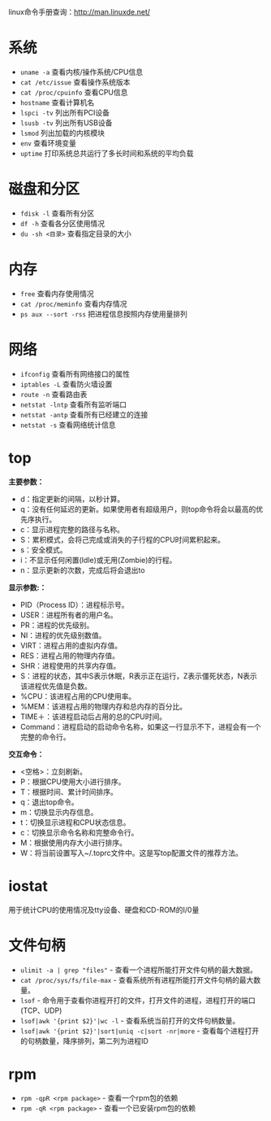 
linux命令手册查询：http://man.linuxde.net/

# 系统
  - `uname -a` 查看内核/操作系统/CPU信息
  - `cat /etc/issue` 查看操作系统版本
  - `cat /proc/cpuinfo` 查看CPU信息
  - `hostname` 查看计算机名
  - `lspci -tv` 列出所有PCI设备
  - `lsusb -tv` 列出所有USB设备
  - `lsmod` 列出加载的内核模块
  - `env` 查看环境变量
  - `uptime` 打印系统总共运行了多长时间和系统的平均负载

# 磁盘和分区
  - `fdisk -l` 查看所有分区
  - `df -h` 查看各分区使用情况
  - `du -sh <目录>` 查看指定目录的大小

# 内存

  - `free` 查看内存使用情况
  - `cat /proc/meminfo` 查看内存情况
  - `ps aux --sort -rss` 把进程信息按照内存使用量排列

# 网络

  - `ifconfig` 查看所有网络接口的属性
  - `iptables -L` 查看防火墙设置
  - `route -n` 查看路由表
  - `netstat -lntp` 查看所有监听端口
  - `netstat -antp` 查看所有已经建立的连接
  - `netstat -s` 查看网络统计信息

# top

**主要参数：**
  - d：指定更新的间隔，以秒计算。
  - q：没有任何延迟的更新。如果使用者有超级用户，则top命令将会以最高的优先序执行。
  - c：显示进程完整的路径与名称。
  - S：累积模式，会将己完成或消失的子行程的CPU时间累积起来。
  - s：安全模式。
  - i：不显示任何闲置(Idle)或无用(Zombie)的行程。
  - n：显示更新的次数，完成后将会退出to

**显示参数:：**
  - PID（Process ID）：进程标示号。
  - USER：进程所有者的用户名。
  - PR：进程的优先级别。
  - NI：进程的优先级别数值。
  - VIRT：进程占用的虚拟内存值。
  - RES：进程占用的物理内存值。
  - SHR：进程使用的共享内存值。
  - S：进程的状态，其中S表示休眠，R表示正在运行，Z表示僵死状态，N表示该进程优先值是负数。
  - %CPU：该进程占用的CPU使用率。
  - %MEM：该进程占用的物理内存和总内存的百分比。
  - TIME＋：该进程启动后占用的总的CPU时间。
  - Command：进程启动的启动命令名称，如果这一行显示不下，进程会有一个完整的命令行。

**交互命令：**
  - <空格>：立刻刷新。
  - P：根据CPU使用大小进行排序。
  - T：根据时间、累计时间排序。
  - q：退出top命令。
  - m：切换显示内存信息。
  - t：切换显示进程和CPU状态信息。
  - c：切换显示命令名称和完整命令行。
  - M：根据使用内存大小进行排序。
  - W：将当前设置写入~/.toprc文件中。这是写top配置文件的推荐方法。

# iostat

用于统计CPU的使用情况及tty设备、硬盘和CD-ROM的I/0量

# 文件句柄

  - `ulimit -a | grep "files"` - 查看一个进程所能打开文件句柄的最大数据。
  - `cat /proc/sys/fs/file-max` - 查看系统所有进程所能打开文件句柄的最大数量。
  - `lsof` - 命令用于查看你进程开打的文件，打开文件的进程，进程打开的端口(TCP、UDP)
  - `lsof|awk '{print $2}'|wc -l` - 查看系统当前打开的文件句柄数量。
  - `lsof|awk '{print $2}'|sort|uniq -c|sort -nr|more` - 查看每个进程打开的句柄数量，降序排列，第二列为进程ID

# rpm

  - `rpm -qpR <rpm package>` - 查看一个rpm包的依赖
  - `rpm -qR <rpm package>` - 查看一个已安装rpm包的依赖
